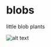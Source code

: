 # blobs
little blob plants

![alt text](https://raw.githubusercontent.com/tadeuszjt/blobs/screenshot.png)
